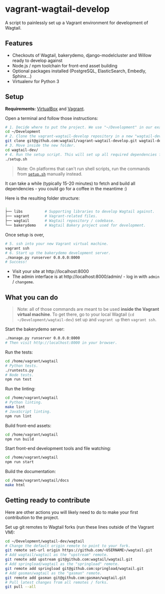 vagrant-wagtail-develop
=======================

A script to painlessly set up a Vagrant environment for development of Wagtail.

Features
--------
* Checkouts of Wagtail, bakerydemo, django-modelcluster and Willow ready to develop against
* Node.js / npm toolchain for front-end asset building
* Optional packages installed (PostgreSQL, ElasticSearch, Embedly, Sphinx...)
* Virtualenv for Python 3

Setup
-----

**Requirements:** [VirtualBox](https://www.virtualbox.org/) and [Vagrant](https://www.vagrantup.com/).

Open a terminal and follow those instructions:

```sh
# 1. Decide where to put the project. We use "~/Development" in our examples.
cd ~/Development
# 2. Clone the vagrant-wagtail-develop repository in a new "wagtail-dev" folder.
git clone git@github.com:wagtail/vagrant-wagtail-develop.git wagtail-dev
# 3. Move inside the new folder.
cd wagtail-dev/
# 4. Run the setup script. This will set up all required dependencies for you.
./setup.sh
```

> Note: On platforms that can't run shell scripts, run the commands from [`setup.sh`](setup.sh) manually instead.

It can take a while (typically 15-20 minutes) to fetch and build all dependencies - you could go for a coffee in the meantime :)

Here is the resulting folder structure:

```sh
.
├── libs          # Supporting libraries to develop Wagtail against.
├── vagrant       # Vagrant-related files.
├── wagtail       # Wagtail repository / codebase.
└── bakerydemo    # Wagtail Bakery project used for development.
```

Once setup is over,

```sh
# 5. ssh into your new Vagrant virtual machine.
vagrant ssh
# 6. Start up the bakerydemo development server.
./manage.py runserver 0.0.0.0:8000
# Success!
```

- Visit your site at http://localhost:8000
- The admin interface is at http://localhost:8000/admin/ - log in with `admin` / `changeme`.

What you can do
---------------

> Note: all of those commands are meant to be used **inside the Vagrant virtual machine**. To get there, go to your local Wagtail (`cd ~/Development/wagtail-dev`) set up and `vagrant up` then `vagrant ssh`.

Start the bakerydemo server:

```sh
./manage.py runserver 0.0.0.0:8000
# Then visit http://localhost:8000 in your browser.
```

Run the tests:

```sh
cd /home/vagrant/wagtail
# Python tests.
./runtests.py
# Node tests.
npm run test
```

Run the linting:

```sh
cd /home/vagrant/wagtail
# Python linting.
make lint
# JavaScript linting.
npm run lint
```

Build front-end assets:

```sh
cd /home/vagrant/wagtail
npm run build
```

Start front-end development tools and file watching:

```sh
cd /home/vagrant/wagtail
npm run start
```

Build the documentation:

```sh
cd /home/vagrant/wagtail/docs
make html
```

Getting ready to contribute
---------------------------

Here are other actions you will likely need to do to make your first contribution to the project.

Set up git remotes to Wagtail forks (run these lines outside of the Vagrant VM):

```sh
cd ~/Development/wagtail-dev/wagtail
# Change the default origin remote to point to your fork.
git remote set-url origin https://github.com/<USERNAME>/wagtail.git
# Add wagtail/wagtail as the "upstream" remote.
git remote add upstream git@github.com:wagtail/wagtail.git
# Add springload/wagtail as the "springload" remote.
git remote add springload git@github.com:springload/wagtail.git
# Add gasman/wagtail as the "gasman" remote.
git remote add gasman git@github.com:gasman/wagtail.git
# Pull latest changes from all remotes / forks.
git pull --all
```
